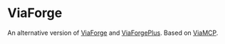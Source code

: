 # ViaForge
An alternative version of [ViaForge](https://github.com/ViaVersion/ViaForge) and [ViaForgePlus](https://github.com/ViaVersionMCP/ViaForgePlus). Based on [ViaMCP](https://github.com/ViaVersionMCP/ViaMCP).
